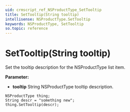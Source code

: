 ```yaml
---
uid: crmscript_ref_NSProductType_SetTooltip
title: SetTooltip(String tooltip)
intellisense: NSProductType.SetTooltip
keywords: NSProductType, SetTooltip
so.topic: reference
---
```


# SetTooltip(String tooltip)

Set the tooltip description for the NSProductType list item.

**Parameter:** 
* **tooltip** String NSProductType tooltip description.

```crmscript
NSProductType thing;
String descr = "something new";
thing.SetTooltip(descr);
```

